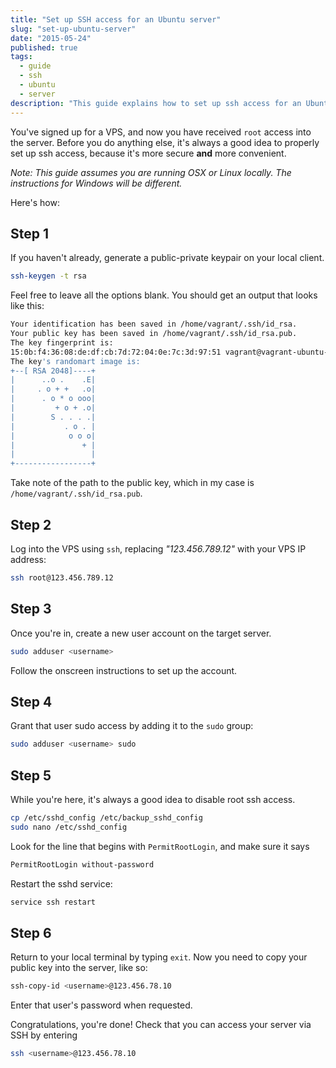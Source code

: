 ```yaml
---
title: "Set up SSH access for an Ubuntu server"
slug: "set-up-ubuntu-server"
date: "2015-05-24"
published: true
tags:
  - guide
  - ssh
  - ubuntu
  - server
description: "This guide explains how to set up ssh access for an Ubuntu server."
---
```


You've signed up for a VPS, and now you have received `root` access into the server. Before you do anything else, it's always a good idea to properly set up ssh access, because it's more secure **and** more convenient.

_Note: This guide assumes you are running OSX or Linux locally. The instructions for Windows will be different._

Here's how:

## Step 1

If you haven't already, generate a public-private keypair on your local client.

```bash
ssh-keygen -t rsa
```

Feel free to leave all the options blank. You should get an output that looks like this:

```bash
Your identification has been saved in /home/vagrant/.ssh/id_rsa.
Your public key has been saved in /home/vagrant/.ssh/id_rsa.pub.
The key fingerprint is:
15:0b:f4:36:08:de:df:cb:7d:72:04:0e:7c:3d:97:51 vagrant@vagrant-ubuntu-trusty-64
The key's randomart image is:
+--[ RSA 2048]----+
|      ..o .    .E|
|     . o + +   .o|
|      . o * o ooo|
|         + o + .o|
|        S . . . .|
|           . o . |
|            o o o|
|               + |
|                 |
+-----------------+
```

Take note of the path to the public key, which in my case is `/home/vagrant/.ssh/id_rsa.pub`.

## Step 2

Log into the VPS using `ssh`, replacing _"123.456.789.12"_ with your VPS IP address:

```bash
ssh root@123.456.789.12
```

## Step 3

Once you're in, create a new user account on the target server.

```bash
sudo adduser <username>
```

Follow the onscreen instructions to set up the account.

## Step 4

Grant that user sudo access by adding it to the `sudo` group:

```bash
sudo adduser <username> sudo
```

## Step 5

While you're here, it's always a good idea to disable root ssh access.

```bash
cp /etc/sshd_config /etc/backup_sshd_config
sudo nano /etc/sshd_config
```

Look for the line that begins with `PermitRootLogin`, and make sure it says

```bash
PermitRootLogin without-password
```

Restart the sshd service:

```bash
service ssh restart
```

## Step 6

Return to your local terminal by typing `exit`. Now you need to copy your public key into the server, like so:

```bash
ssh-copy-id <username>@123.456.78.10
```

Enter that user's password when requested.

Congratulations, you're done! Check that you can access your server via SSH by entering

```bash
ssh <username>@123.456.78.10
```
